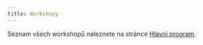 ```yaml
---
title: Workshopy
---
```


Seznam všech workshopů naleznete na stránce [Hlavní program](../#workshopy).
